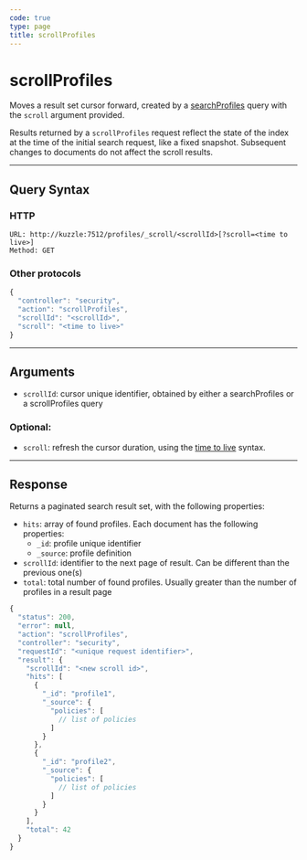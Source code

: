 ```yaml
---
code: true
type: page
title: scrollProfiles
---
```


# scrollProfiles



Moves a result set cursor forward, created by a [searchProfiles](/core/1/api/controllers/security/search-profiles/) query with the `scroll` argument provided.

Results returned by a `scrollProfiles` request reflect the state of the index at the time of the initial search request, like a fixed snapshot. Subsequent changes to documents do not affect the scroll results.

---

## Query Syntax

### HTTP

```http
URL: http://kuzzle:7512/profiles/_scroll/<scrollId>[?scroll=<time to live>]
Method: GET
```

### Other protocols

```js
{
  "controller": "security",
  "action": "scrollProfiles",
  "scrollId": "<scrollId>",
  "scroll": "<time to live>"
}
```

---

## Arguments

- `scrollId`: cursor unique identifier, obtained by either a searchProfiles or a scrollProfiles query

### Optional:

- `scroll`: refresh the cursor duration, using the [time to live](https://www.elastic.co/guide/en/elasticsearch/reference/5.6/common-options.html#time-units) syntax.

---

## Response

Returns a paginated search result set, with the following properties:

- `hits`: array of found profiles. Each document has the following properties:
  - `_id`: profile unique identifier
  - `_source`: profile definition
- `scrollId`: identifier to the next page of result. Can be different than the previous one(s)
- `total`: total number of found profiles. Usually greater than the number of profiles in a result page

```javascript
{
  "status": 200,
  "error": null,
  "action": "scrollProfiles",
  "controller": "security",
  "requestId": "<unique request identifier>",
  "result": {
    "scrollId": "<new scroll id>",
    "hits": [
      {
        "_id": "profile1",
        "_source": {
          "policies": [
            // list of policies
          ]
        }
      },
      {
        "_id": "profile2",
        "_source": {
          "policies": [
            // list of policies
          ]
        }
      }
    ],
    "total": 42
  }
}
```
